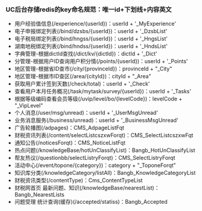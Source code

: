 ### UC后台存储redis的key命名规范：唯一id+下划线+内容英文

* 用户经验值信息(/experience/{userId})：userId + '_MyExperience'
* 电子申报绑定列表(/bind/dzsbs/{userId})：userId + '_DzsbList'
* 电子税局绑定列表(/bind/hngss/{userId})：userId + '_HngsList'
* 湖南地税绑定列表(/bind/hndss/{userId})：userId + '_HndsList'
* 字典管理-根据dictId查找(/dict/kv/{dictId})：dictId + '_Dict'
* 分管理-根据用户ID查询用户积分情(/points/{userId})：userId + '_Points'
* 地区管理-根据省ID查市(/city/{provinceId})：provinceId + "_City"
* 地区管理-根据市ID查区(/area/{cityId})：cityId + "_Area"
* 获取用户累计签到天数(/check/total)：userId + '_Check'
* 查看用户本月任务概况(/task/mytask/survey/{userId})：userId + '_Tasks'
* 根据等级编码查看会员等级(/uvip/level/bo/{levelCode})：levelCode + "_VipLevel"
* 个人消息(/user/msg/unread)：userId + '_UserMsgUnread'
* 业务消息服务(/business/unread)：userId + '_BusinessMsgUnread'
* 广告轮播图(/adpages)：CMS_AdpageListFqt
* 财税资讯列表(/content/selectListcszxwForqt)：CMS_SelectListcszxwFqt
* 通知公告(/noticesForqt)：CMS_NoticeListFqt
* 热点问题(/knowledgeBase/hotUnClassifyList)：Bangb_HotUnClassifyList
* 帮友热议(/questionbb/selectListryForqt)：CMS_SelectListryForqt
* 活动中心(/event/topone/{category})：category + "_ToponeForqt"
* 知识库分类(/knowledgeCategory/listAll)：Bangb_KnowledgeCategoryList
* 财税资讯类型(/contentType)：Cms_ContentTypeList
* 财税网首页 最新问题、知识(/knowledgeBase/nearestList)：Bangb_NearestLists
* 问题受理 统计查询(缓存)(/accepted/statiss)：Bangb_Accepted